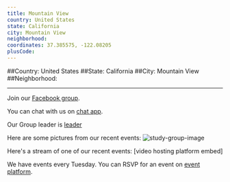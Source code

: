 ```yaml
---
title: Mountain View
country: United States
state: California
city: Mountain View
neighborhood: 
coordinates: 37.385575, -122.08205
plusCode:
---
```


##Country: United States
##State: California
##City: Mountain View
##Neighborhood: 
*****
Join our [Facebook group](https://www.facebook.com/groups/free.code.camp.mountain.view).

You can chat with us on [chat app]().

Our Group leader is [leader]()

Here are some pictures from our recent events:
![study-group-image]()

Here's a stream of one of our recent events:
[video hosting platform embed]

We have events every Tuesday. You can RSVP for an event on [event platform]().
